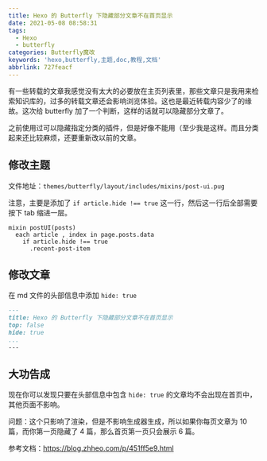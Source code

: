 ```yaml
---
title: Hexo 的 Butterfly 下隐藏部分文章不在首页显示
date: 2021-05-08 08:58:31
tags:
  - Hexo
  - butterfly
categories: Butterfly魔改
keywords: 'hexo,butterfly,主题,doc,教程,文档'
abbrlink: 727feacf
---
```



有一些转载的文章我感觉没有太大的必要放在主页列表里，那些文章只是我用来检索知识库的，过多的转载文章还会影响浏览体验。这也是最近转载内容少了的缘故。这次给 butterfly 加了一个判断，这样的话就可以隐藏部分文章了。

之前使用过可以隐藏指定分类的插件，但是好像不能用（至少我是这样。而且分类起来还比较麻烦，还要重新改以前的文章。

## 修改主题

文件地址：```themes/butterfly/layout/includes/mixins/post-ui.pug```

注意，主要是添加了 ```if article.hide !== true``` 这一行，然后这一行后全部需要按下 tab 缩进一层。

``` pug
mixin postUI(posts)
  each article , index in page.posts.data
    if article.hide !== true
      .recent-post-item
```

## 修改文章

在 md 文件的头部信息中添加 ```hide: true```

``` md
---
title: Hexo 的 Butterfly 下隐藏部分文章不在首页显示
top: false
hide: true
...
---
```

## 大功告成

现在你可以发现只要在头部信息中包含 ```hide: true``` 的文章均不会出现在首页中，其他页面不影响。

问题：这个只影响了渲染，但是不影响生成器生成，所以如果你每页文章为 10 篇，而你第一页隐藏了 4 篇，那么首页第一页只会展示 6 篇。


参考文档：https://blog.zhheo.com/p/451ff5e9.html
